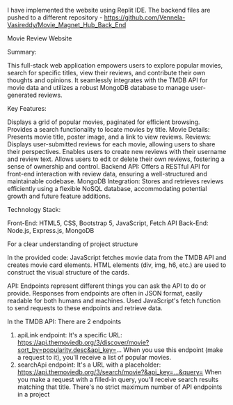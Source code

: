 I have implemented the website using Replit IDE. The backend files are pushed to a different repository - https://github.com/Vennela-Vasireddy/Movie_Magnet_Hub_Back_End

Movie Review Website

Summary:

This full-stack web application empowers users to explore popular movies, search for specific titles, view their reviews, and contribute their own thoughts and opinions. It seamlessly integrates with the TMDB API for movie data and utilizes a robust MongoDB database to manage user-generated reviews.

Key Features:

Displays a grid of popular movies, paginated for efficient browsing.
Provides a search functionality to locate movies by title.
Movie Details:
Presents movie title, poster image, and a link to view reviews.
Reviews:
Displays user-submitted reviews for each movie, allowing users to share their perspectives.
Enables users to create new reviews with their username and review text.
Allows users to edit or delete their own reviews, fostering a sense of ownership and control.
Backend API:
Offers a RESTful API for front-end interaction with review data, ensuring a well-structured and maintainable codebase.
MongoDB Integration:
Stores and retrieves reviews efficiently using a flexible NoSQL database, accommodating potential growth and future feature additions.

Technology Stack:

Front-End: HTML5, CSS, Bootstrap 5, JavaScript, Fetch API
Back-End: Node.js, Express.js, MongoDB

For a clear understanding of project structure 

In the provided code:
JavaScript fetches movie data from the TMDB API and creates movie card elements.
HTML elements (div, img, h6, etc.) are used to construct the visual structure of the cards.

API: 
Endpoints represent different things you can ask the API to do or provide.
Responses from endpoints are often in JSON format, easily readable for both humans and machines.
Used JavaScript's fetch function to send requests to these endpoints and retrieve data.

In the TMDB API:
There are 2 endpoints 
1. apiLink endpoint:
It's a specific URL: https://api.themoviedb.org/3/discover/movie?sort_by=popularity.desc&api_key=...
When you use this endpoint (make a request to it), you'll receive a list of popular movies.
2. searchApi endpoint:
It's a URL with a placeholder: https://api.themoviedb.org/3/search/movie?&api_key=...&query=
When you make a request with a filled-in query, you'll receive search results matching that title.
There's no strict maximum number of API endpoints in a project
